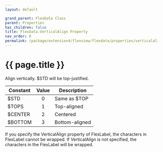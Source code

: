 ```yaml
---
layout: default

grand_parent: FlexData Class
parent: Properties
has_children: false
title: FlexData.VerticalAlign Property
nav_order: 8
permalink: /package/extension4/flexview/flexdata/properties/verticalalign
---
```

# {{ page.title }}

Align vertically. $STD will be top-justified.

| Constant | Value | Description    |
|----------|:-----:|----------------|
| $STD     |   0   | Same as $TOP  |
| $TOPS    |   1   | Top-aligned  |
| $CENTER  |   2   | Centered       |
| $BOTTOM   |   3   | Bottom-aligned |

If you specify the VerticalAlign property of FlexLabel, the characters in FlexLabel cannot be wrapped. If VerticalAlign is not specified, the characters in the FlexLabel will be wrapped.